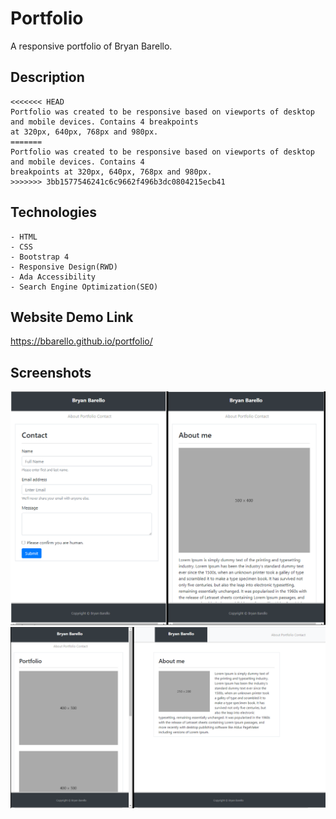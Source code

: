 # Portfolio

A responsive portfolio of Bryan Barello.

## Description

```
<<<<<<< HEAD
Portfolio was created to be responsive based on viewports of desktop and mobile devices. Contains 4 breakpoints 
at 320px, 640px, 768px and 980px. 
=======
Portfolio was created to be responsive based on viewports of desktop and mobile devices. Contains 4 
breakpoints at 320px, 640px, 768px and 980px. 
>>>>>>> 3bb1577546241c6c9662f496b3dc0804215ecb41

```

## Technologies

```
- HTML
- CSS
- Bootstrap 4
- Responsive Design(RWD)
- Ada Accessibility
- Search Engine Optimization(SEO)

```
##  Website Demo Link
https://bbarello.github.io/portfolio/


## Screenshots

![Responsive](portfolio1.png)
![Responsive and Desktop](portfolio2.png)
